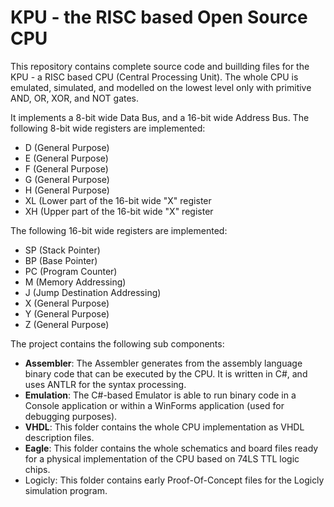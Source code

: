 # KPU - the RISC based Open Source CPU
This repository contains complete source code and buillding files for the KPU - a RISC based CPU (Central Processing Unit). The whole CPU is emulated, simulated, and modelled on the lowest level only with primitive AND, OR, XOR, and NOT gates.

It implements a 8-bit wide Data Bus, and a 16-bit wide Address Bus. The following 8-bit wide registers are implemented:
<ul>
<li>D (General Purpose)</li>
<li>E (General Purpose)</li>
<li>F (General Purpose)</li>
<li>G (General Purpose)</li>
<li>H (General Purpose)</li>
<li>XL (Lower part of the 16-bit wide "X" register</li>
<li>XH (Upper part of the 16-bit wide "X" register</li>
</ul>

The following 16-bit wide registers are implemented:
<ul>
<li>SP (Stack Pointer)</li>
<li>BP (Base Pointer)</li>
<li>PC (Program Counter)</li>
<li>M (Memory Addressing)</li>
<li>J (Jump Destination Addressing)</li>
<li>X (General Purpose)</li>
<li>Y (General Purpose)</li>
<li>Z (General Purpose)</li>
</ul>

The project contains the following sub components:
<ul>
<li><b>Assembler</b>: The Assembler generates from the assembly language binary code that can be executed by the CPU. It is written in C#, and uses ANTLR for the syntax processing.</li>
<li><b>Emulation</b>: The C#-based Emulator is able to run binary code in a Console application or within a WinForms application (used for debugging purposes).</li>
<li><b>VHDL</b>: This folder contains the whole CPU implementation as VHDL description files.</li>
<li><b>Eagle</b>: This folder contains the whole schematics and board files ready for a physical implementation of the CPU based on 74LS TTL logic chips.</li>
<li>Logicly: This folder contains early Proof-Of-Concept files for the Logicly simulation program.</li>
<ul>
